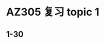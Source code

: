 # AZ305 复习 topic 1



## 1-30

































































































































